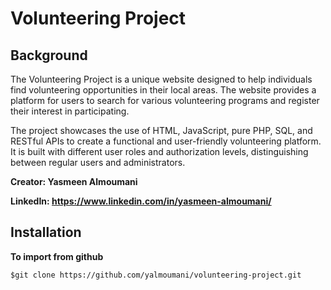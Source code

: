 # Volunteering Project

## Background
The Volunteering Project is a unique website designed to help individuals find volunteering opportunities in their local areas. The website provides a platform for users to search for various volunteering programs and register their interest in participating.

The project showcases the use of HTML, JavaScript, pure PHP, SQL, and RESTful APIs to create a functional and user-friendly volunteering platform. It is built with different user roles and authorization levels, distinguishing between regular users and administrators.

**Creator: Yasmeen Almoumani**

**LinkedIn: https://www.linkedin.com/in/yasmeen-almoumani/**

## Installation 
**To import from github**
```
$git clone https://github.com/yalmoumani/volunteering-project.git
`````
